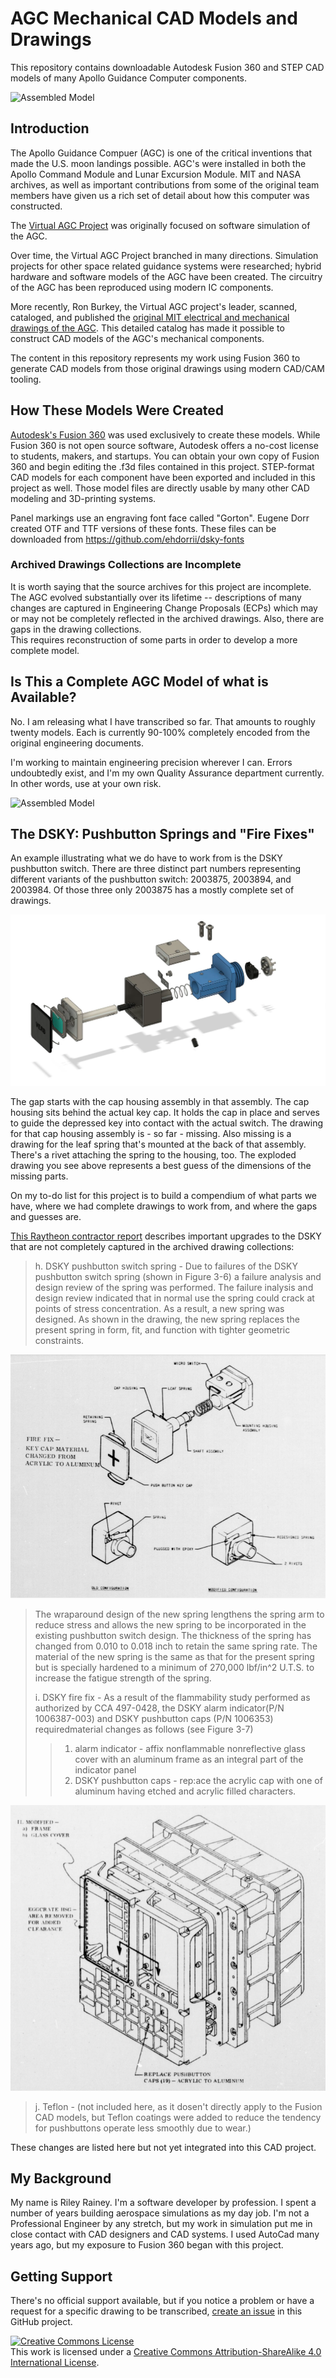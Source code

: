 # AGC Mechanical CAD Models and Drawings

This repository contains downloadable Autodesk Fusion 360 and STEP CAD models of many Apollo Guidance Computer components.

![Assembled Model](images/ASSEMBLED-3.png)

## Introduction

The Apollo Guidance Compuer (AGC) is one of the critical inventions that made the U.S. moon landings possible. AGC's were installed in both the Apollo Command Module and Lunar Excursion Module. MIT and NASA archives, as well as important contributions from some
of the original team members have given us a rich set of detail about how this computer was constructed.

The [Virtual AGC Project](https://www.ibiblio.org/apollo/) was originally focused on software simulation 
of the AGC. 

Over time, the Virtual AGC Project branched in many directions. Simulation projects for other space related guidance systems
were researched; hybrid hardware and software models of the AGC have been created. The circuitry of the AGC has been reproduced using modern IC components. 

More recently, Ron Burkey, the Virtual AGC project's leader, scanned, cataloged, and published
the [original MIT electrical and mechanical drawings of the AGC](https://www.ibiblio.org/apollo/ElectroMechanical.html). This detailed catalog has made it possible to construct CAD models of the AGC's mechanical components.

The content in this repository represents my work using Fusion 360 to generate CAD models from those original drawings using modern CAD/CAM tooling.

## How These Models Were Created

[Autodesk's Fusion 360](https://www.autodesk.com/products/fusion-360/students-teachers-educators) was used exclusively to create these models. 
While Fusion 360 is not open source software, Autodesk offers a no-cost
license to students, makers, and startups. You can obtain your own copy of Fusion 360 and begin editing the .f3d files contained in this project. 
STEP-format CAD models for each component have been exported and included in this project as well. 
Those model files are directly usable by many other CAD modeling and 3D-printing systems.

Panel markings use an engraving font face called "Gorton". Eugene Dorr created OTF and TTF versions of these fonts. These files can be downloaded from https://github.com/ehdorrii/dsky-fonts 

### Archived Drawings Collections are Incomplete

It is worth saying that the source archives for this project are incomplete.
The AGC evolved substantially over its lifetime  -- descriptions of many changes
are captured in Engineering Change Proposals (ECPs) which may or may not be completely
reflected in the archived drawings. Also, there are gaps in the drawing collections.  
This requires reconstruction of some parts in order to develop a more complete model.

## Is This a Complete AGC Model of what is Available?

No. I am releasing what I have transcribed so far. That amounts to roughly twenty models. Each is currently 90-100% completely encoded from the original engineering documents.

I'm working to maintain engineering precision wherever I can. Errors undoubtedly exist, and I'm my own Quality
Assurance department currently. In other words, use at your own risk.

![Assembled Model](images/ASSEMBLED%201.png)

## The DSKY: Pushbutton Springs and "Fire Fixes"

An example illustrating what we do have to work from is the DSKY pushbutton
switch. There are three distinct part numbers representing different variants of
the pushbutton switch: 2003875, 2003894, and 2003984.  Of those three only 2003875
has a mostly complete set of drawings.

![An AGC Pushbutton - 2003875](images/2003875-exploded.png)

The gap starts with the cap housing assembly in that assembly.  The cap housing sits behind the
actual key cap. It holds the cap in place and serves to guide the depressed key into contact
with the actual switch. The drawing for that cap housing assembly is - so far - missing. Also missing is a
drawing for the leaf spring that's mounted at the back of that assembly.  There's a rivet
attaching the spring to the housing, too.  The exploded drawing you see above represents a best guess of the dimensions of the missing parts.

On my to-do list for this project is to build a 
compendium of what parts we have, where
we had complete drawings to work from, and
where the gaps and guesses are.

[This Raytheon contractor report](https://ntrs.nasa.gov/citations/19700015154) describes important
upgrades to the DSKY that are not completely captured in the archived drawing collections:

>h. DSKY pushbutton switch spring - Due to failures of the DSKY
pushbutton switch spring (shown in Figure 3-6) a failure analysis and
design review of the spring was performed. The failure inalysis and
design review indicated that in normal use the spring could crack at
points of stress concentration. As a result, a new spring was designed.
As shown in the drawing, the new spring replaces the present
spring in form, fit, and function with tighter geometric constraints.

![Pushbutton changes](images/NASA-CR-108361-Fig-3-6.png)

>The wraparound design of the new spring lengthens the spring arm
to reduce stress and allows the new spring to be incorporated in the existing
pushbutton switch design. The thickness of the spring has changed from
0.010 to 0.018 inch to retain the same spring rate. The material of the
new spring is the same as that for the present spring but is specially
hardened to a minimum of 270,000 lbf/in^2 U.T.S. to increase the fatigue
strength of the spring.
>
>i. DSKY fire fix - As a result of the
 flammability study performed as authorized by CCA 497-0428, the DSKY alarm indicator(P/N 1006387-003) and DSKY pushbutton caps (P/N 1006353) requiredmaterial changes as follows (see Figure 3-7)
>
>>1. alarm indicator - affix nonflammable nonreflective glass
cover with an aluminum frame as an integral part of the indicator panel
>>2. DSKY pushbutton caps - rep:ace the acrylic cap with one of aluminum having etched and acrylic filled characters.

![Pushbutton changes](images/NASA-CR-108361-Fig-3-7.png)

>j. Teflon - (not included here, as it dosen't directly apply to the Fusion CAD models, but Teflon coatings were added to reduce the tendency for pushbuttons operate less smoothly due to wear.)

These changes are listed here but not yet integrated into this CAD project.

## My Background

My name is Riley Rainey. I'm a software developer by profession. I spent a number of years building aerospace simulations as my day job.
I'm not a Professional Engineer by any stretch, but my work in simulation put me in close contact with CAD designers and CAD systems. I used AutoCad many years ago, but my exposure to Fusion 360 began with this project.

## Getting Support

There's no official support available, but if you notice a problem or have a request for a specific drawing to be
transcribed, [create an issue](https://github.com/rrainey/agc-mechanical-cad/issues) in this GitHub project.


[![Creative Commons License](https://i.creativecommons.org/l/by-sa/4.0/88x31.png)](http://creativecommons.org/licenses/by-sa/4.0/)  
This work is licensed under a [Creative Commons Attribution-ShareAlike 4.0 International License](http://creativecommons.org/licenses/by-sa/4.0/).
